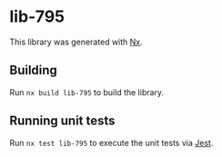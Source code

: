 # lib-795

This library was generated with [Nx](https://nx.dev).

## Building

Run `nx build lib-795` to build the library.

## Running unit tests

Run `nx test lib-795` to execute the unit tests via [Jest](https://jestjs.io).
